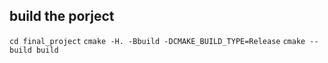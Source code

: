 

## build the porject
```cd final_project```
```cmake -H. -Bbuild -DCMAKE_BUILD_TYPE=Release```
```cmake --build build```


